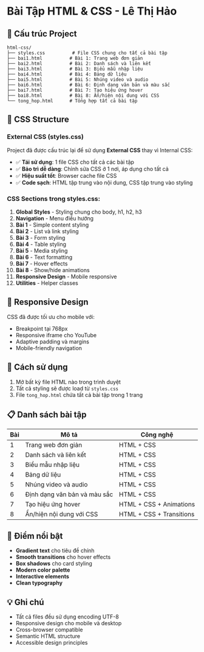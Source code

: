# Bài Tập HTML & CSS - Lê Thị Hảo

## 📁 Cấu trúc Project

```
html-css/
├── styles.css          # File CSS chung cho tất cả bài tập
├── bai1.html          # Bài 1: Trang web đơn giản
├── bai2.html          # Bài 2: Danh sách và liên kết  
├── bai3.html          # Bài 3: Biểu mẫu nhập liệu
├── bai4.html          # Bài 4: Bảng dữ liệu
├── bai5.html          # Bài 5: Nhúng video và audio
├── bai6.html          # Bài 6: Định dạng văn bản và màu sắc
├── bai7.html          # Bài 7: Tạo hiệu ứng hover
├── bai8.html          # Bài 8: Ẩn/hiện nội dung với CSS
└── tong_hop.html      # Tổng hợp tất cả bài tập
```

## 🎨 CSS Structure

### External CSS (styles.css)
Project đã được cấu trúc lại để sử dụng **External CSS** thay vì Internal CSS:

- ✅ **Tái sử dụng**: 1 file CSS cho tất cả các bài tập
- ✅ **Bảo trì dễ dàng**: Chỉnh sửa CSS ở 1 nơi, áp dụng cho tất cả
- ✅ **Hiệu suất tốt**: Browser cache file CSS
- ✅ **Code sạch**: HTML tập trung vào nội dung, CSS tập trung vào styling

### CSS Sections trong styles.css:

1. **Global Styles** - Styling chung cho body, h1, h2, h3
2. **Navigation** - Menu điều hướng
3. **Bài 1** - Simple content styling
4. **Bài 2** - List và link styling  
5. **Bài 3** - Form styling
6. **Bài 4** - Table styling
7. **Bài 5** - Media styling
8. **Bài 6** - Text formatting
9. **Bài 7** - Hover effects
10. **Bài 8** - Show/hide animations
11. **Responsive Design** - Mobile responsive
12. **Utilities** - Helper classes

## 📱 Responsive Design

CSS đã được tối ưu cho mobile với:
- Breakpoint tại 768px
- Responsive iframe cho YouTube
- Adaptive padding và margins
- Mobile-friendly navigation

## 🚀 Cách sử dụng

1. Mở bất kỳ file HTML nào trong trình duyệt
2. Tất cả styling sẽ được load từ `styles.css`
3. File `tong_hop.html` chứa tất cả bài tập trong 1 trang

## 📋 Danh sách bài tập

| Bài | Mô tả                        | Công nghệ                |
| --- | ---------------------------- | ------------------------ |
| 1   | Trang web đơn giản           | HTML + CSS               |
| 2   | Danh sách và liên kết        | HTML + CSS               |
| 3   | Biểu mẫu nhập liệu           | HTML + CSS               |
| 4   | Bảng dữ liệu                 | HTML + CSS               |
| 5   | Nhúng video và audio         | HTML + CSS               |
| 6   | Định dạng văn bản và màu sắc | HTML + CSS               |
| 7   | Tạo hiệu ứng hover           | HTML + CSS + Animations  |
| 8   | Ẩn/hiện nội dung với CSS     | HTML + CSS + Transitions |

## 🎯 Điểm nổi bật

- **Gradient text** cho tiêu đề chính
- **Smooth transitions** cho hover effects
- **Box shadows** cho card styling
- **Modern color palette** 
- **Interactive elements**
- **Clean typography**

## 💡 Ghi chú

- Tất cả files đều sử dụng encoding UTF-8
- Responsive design cho mobile và desktop  
- Cross-browser compatible
- Semantic HTML structure
- Accessible design principles
